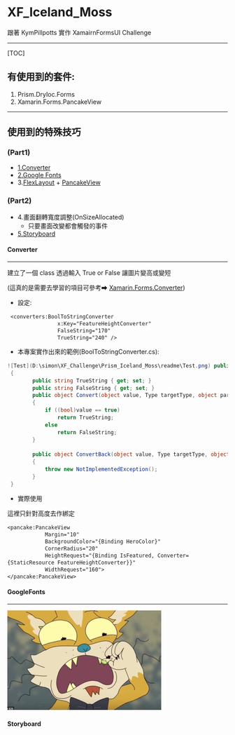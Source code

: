 # XF_Iceland_Moss

跟著 KymPillpotts 實作 XamairnFormsUI Challenge

---

[TOC]

## 有使用到的套件:

1. Prism.DryIoc.Forms
2. Xamarin.Forms.PancakeView

---

## 使用到的特殊技巧

### (Part1)

- [1.Converter](#Converter)
- [2.Google Fonts](#GoogleFonts)
- 3.[FlexLayout](https://docs.microsoft.com/zh-tw/xamarin/xamarin-forms/user-interface/layouts/flex-layout) + [PancakeView](https://github.com/sthewissen/Xamarin.Forms.PancakeView)

### (Part2)

- 4.畫面翻轉寬度調整(OnSizeAllocated)
  - 只要畫面改變都會觸發的事件
- [5.Storyboard](#Storyboard)





#### Converter

---

建立了一個 class 透過輸入 True or False 讓圖片變高或變短

(這真的是需要去學習的項目可參考➡ [Xamarin.Forms.Converter](https://docs.microsoft.com/zh-tw/xamarin/xamarin-forms/app-fundamentals/data-binding/converters))

- 設定:

```xaml
 <converters:BoolToStringConverter
                x:Key="FeatureHeightConverter"
                FalseString="170"
                TrueString="240" />
```

- 本專案實作出來的範例(BoolToStringConverter.cs):

```c#
![Test](D:\simon\XF_Challenge\Prism_Iceland_Moss\readme\Test.png) public class BoolToStringConverter : IValueConverter
 {
        public string TrueString { get; set; }
        public string FalseString { get; set; }
        public object Convert(object value, Type targetType, object parameter, CultureInfo culture)
        {
            if ((bool)value == true)
                return TrueString;
            else
                return FalseString;
        }

        public object ConvertBack(object value, Type targetType, object parameter, CultureInfo culture)
        {
            throw new NotImplementedException();
        }
 }
```



- 實際使用

這裡只針對高度去作綁定

```xaml
<pancake:PancakeView
            Margin="10"
            BackgroundColor="{Binding HeroColor}"
            CornerRadius="20"
            HeightRequest="{Binding IsFeatured, Converter={StaticResource FeatureHeightConverter}}"
            WidthRequest="160">
</pancake:PancakeView>
```



#### GoogleFonts

---



<img src="readme\Test.png" alt="替代文字" style="zoom:50%;" />



#### Storyboard